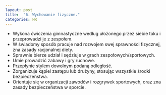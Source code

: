 ```yaml
---
layout: post
title:  "6. Wychowanie fizyczne."
categories: HR 
---
```


* Wykona ćwiczenia gimnastyczne według ułożonego przez siebie toku i
  przeprowadzi je z zespołem.
* W świadomy sposób pracuje nad rozwojem swej sprawności fizycznej, zna zasady
  racjonalnej diety.
* Sprawnie bierze udział i sędziuje w grach zespołowych/sportowych.
* Umie prowadzić zabawy i gry ruchowe.
* Przepłynie stylem dowolnym podaną odległość.
* Zorganizuje kąpiel zastępu lub drużyny, stosując wszystkie środki
  bezpieczeństwa.
* Orientuje się w organizacji zawodów i rozgrywek sportowych, oraz zna zasady
  bezpieczeństwa w sporcie.
